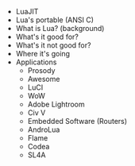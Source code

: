   * LuaJIT
  * Lua's portable (ANSI C)
  * What is Lua? (background)
  * What's it good for?
  * What's it not good for?
  * Where it's going
  * Applications
    * Prosody
    * Awesome
    * LuCI
    * WoW
    * Adobe Lightroom
    * Civ V
    * Embedded Software (Routers)
    * AndroLua
    * Flame
    * Codea
    * SL4A
